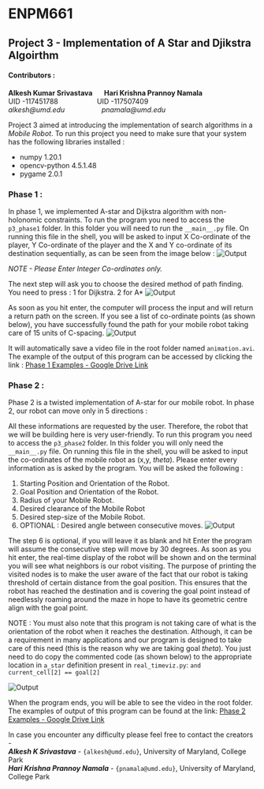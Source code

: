 # ENPM661
## Project 3 - Implementation of A Star and Djikstra Algoirthm
#### **Contributors :**
**Alkesh Kumar Srivastava**&nbsp;&nbsp;&nbsp;&nbsp;&nbsp;&nbsp;**Hari Krishna Prannoy Namala** <br />
UID -117451788&nbsp;&nbsp;&nbsp;&nbsp;&nbsp;&nbsp;&nbsp;&nbsp;&nbsp;&nbsp;&nbsp;&nbsp;&nbsp;&nbsp;&nbsp;&nbsp;&nbsp;&nbsp;&nbsp;&nbsp;UID -117507409 <br />
_alkesh@umd.edu_&nbsp;&nbsp;&nbsp;&nbsp;&nbsp;&nbsp;&nbsp;&nbsp;&nbsp;&nbsp;&nbsp;&nbsp;&nbsp;&nbsp;&nbsp;&nbsp;&nbsp;&nbsp;&nbsp;_pnamala@umd.edu_

Project 3 aimed at introducing the implementation of search algorithms in a *Mobile Robot*. To run this project you need to make sure that your system has the following libraries installed :
* numpy	1.20.1	
* opencv-python	4.5.1.48
* pygame	2.0.1


### Phase 1 :
In phase 1, we implemented A-star and Dijkstra algorithm with non-holonomic constraints. To run the program you need to access the `p3_phase1` folder. In this folder you will need to run the `__main__.py` file.
On running this file in the shell, you will be asked to input X Co-ordinate of the player, Y Co-ordinate of the player and the X and Y co-ordinate of its destination sequentially, as can be seen from the image below :
![Output](https://github.com/alkesh-umd/enpm661-p3/blob/main/uploads/Capture1.PNG)

*NOTE - Please Enter Integer Co-ordinates only.*

The next step will ask you to choose the desired method of path finding. You need to press :
1 for Dijkstra.
2 for A*
![Output](https://github.com/alkesh-umd/enpm661-p3/blob/main/uploads/Capture2.PNG)

As soon as you hit enter, the computer will process the input and will return a return path on the screen. If you see a list of co-ordinate points (as shown below), you have successfully found the path for your mobile robot taking care of 15 units of C-spacing.
![Output](https://github.com/alkesh-umd/enpm661-p3/blob/main/uploads/Capture3.PNG)


It will automatically save a video file in the root folder named `animation.avi`.
The example of the output of this program can be accessed by clicking the link :
<a href="https://drive.google.com/drive/folders/1UoAINFKPDdIG82chyeUXzRa0-S6AzK54?usp=sharing"> Phase 1 Examples - Google Drive Link</a>



### Phase 2 :
Phase 2 is a twisted implementation of A-star for our mobile robot. In phase 2, our robot can move only in 5 directions :

All these informations are requested by the user. Therefore, the robot that we will be building here is very user-friendly. To run this program you need to access the `p3_phase2` folder. In this folder you will only need the `__main__.py` file.
On running this file in the shell, you will be asked to input the co-ordinates of the mobile robot as (x,y, *theta*). Please enter every information as is asked by the program. You will be asked the following :
1. Starting Position and Orientation of the Robot.
2. Goal Position and Orientation of the Robot.
3. Radius of your Mobile Robot.
4. Desired clearance of the Mobile Robot
5. Desired step-size of the Mobile Robot.
6. OPTIONAL : Desired angle between consecutive moves.
![Output](https://github.com/alkesh-umd/enpm661-p3/blob/main/uploads/Capture4.PNG)

The step 6 is optional, if you will leave it as blank and hit Enter the program will assume the consecutive step will move by 30 degrees. As soon as you hit enter, the real-time display of the robot will be shown and on the terminal you will see what neighbors is our robot visiting. The purpose of printing the visited nodes is to make the user aware of the fact that our robot is taking threshold of certain distance from the goal position. This ensures that the robot has reached the destination and is covering the goal point instead of needlessly roaming around the maze in hope to have its geometric centre align with the goal point.

NOTE : You must also note that this program is not taking care of what is the orientation of the robot when it reaches the destination. Although, it can be a requirement in many applications and our program is designed to take care of this need (this is the reason why we are taking goal *theta*). You just need to do copy the commented code (as shown below) to the appropriate location in `a_star` definition present in `real_timeviz.py`:
`and current_cell[2] == goal[2] `

![Output](https://github.com/alkesh-umd/enpm661-p3/blob/main/uploads/Capture6.gif)


When the program ends, you will be able to see the video in the root folder. The examples of output of this program can be found at the link:
<a href="https://drive.google.com/drive/folders/1jz5VxoXAydE1zxKnoIQK9snieuANEJN3?usp=sharing"> Phase 2 Examples - Google Drive Link</a>







In case you encounter any difficulty please feel free to contact the creators - <br/>
***Alkesh K Srivastava*** - `{alkesh@umd.edu}`, University of Maryland, College Park <br/>
***Hari Krishna Prannoy Namala*** - `{pnamala@umd.edu}`, University of Maryland, College Park <br/>

